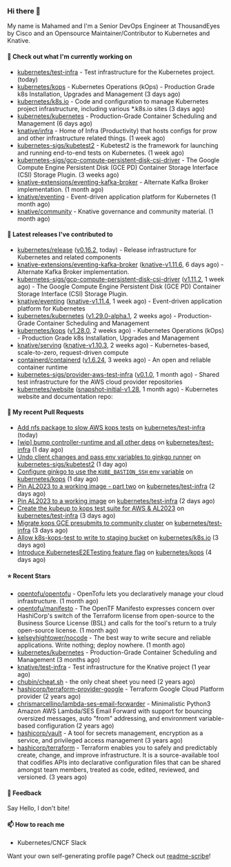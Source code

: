 ### Hi there 👋

My name is Mahamed and I'm a Senior DevOps Engineer at ThousandEyes by Cisco and an Opensource Maintainer/Contributor to Kubernetes and Knative.

#### 👷 Check out what I'm currently working on

- [kubernetes/test-infra](https://github.com/kubernetes/test-infra) - Test infrastructure for the Kubernetes project. (today)
- [kubernetes/kops](https://github.com/kubernetes/kops) - Kubernetes Operations (kOps) - Production Grade k8s Installation, Upgrades and Management (3 days ago)
- [kubernetes/k8s.io](https://github.com/kubernetes/k8s.io) - Code and configuration to manage Kubernetes project infrastructure, including various *.k8s.io sites (3 days ago)
- [kubernetes/kubernetes](https://github.com/kubernetes/kubernetes) - Production-Grade Container Scheduling and Management (6 days ago)
- [knative/infra](https://github.com/knative/infra) - Home of Infra (Productivity) that hosts configs for prow and other infrastructure related things. (1 week ago)
- [kubernetes-sigs/kubetest2](https://github.com/kubernetes-sigs/kubetest2) - Kubetest2 is the framework for launching and running end-to-end tests on Kubernetes. (1 week ago)
- [kubernetes-sigs/gcp-compute-persistent-disk-csi-driver](https://github.com/kubernetes-sigs/gcp-compute-persistent-disk-csi-driver) - The Google Compute Engine Persistent Disk (GCE PD) Container Storage Interface (CSI) Storage Plugin. (3 weeks ago)
- [knative-extensions/eventing-kafka-broker](https://github.com/knative-extensions/eventing-kafka-broker) - Alternate Kafka Broker implementation. (1 month ago)
- [knative/eventing](https://github.com/knative/eventing) - Event-driven application platform for Kubernetes (1 month ago)
- [knative/community](https://github.com/knative/community) - Knative governance and community material. (1 month ago)

#### 🔭 Latest releases I've contributed to

- [kubernetes/release](https://github.com/kubernetes/release) ([v0.16.2](https://github.com/kubernetes/release/releases/tag/v0.16.2), today) - Release infrastructure for Kubernetes and related components
- [knative-extensions/eventing-kafka-broker](https://github.com/knative-extensions/eventing-kafka-broker) ([knative-v1.11.6](https://github.com/knative-extensions/eventing-kafka-broker/releases/tag/knative-v1.11.6), 6 days ago) - Alternate Kafka Broker implementation.
- [kubernetes-sigs/gcp-compute-persistent-disk-csi-driver](https://github.com/kubernetes-sigs/gcp-compute-persistent-disk-csi-driver) ([v1.11.2](https://github.com/kubernetes-sigs/gcp-compute-persistent-disk-csi-driver/releases/tag/v1.11.2), 1 week ago) - The Google Compute Engine Persistent Disk (GCE PD) Container Storage Interface (CSI) Storage Plugin.
- [knative/eventing](https://github.com/knative/eventing) ([knative-v1.11.4](https://github.com/knative/eventing/releases/tag/knative-v1.11.4), 1 week ago) - Event-driven application platform for Kubernetes
- [kubernetes/kubernetes](https://github.com/kubernetes/kubernetes) ([v1.29.0-alpha.1](https://github.com/kubernetes/kubernetes/releases/tag/v1.29.0-alpha.1), 2 weeks ago) - Production-Grade Container Scheduling and Management
- [kubernetes/kops](https://github.com/kubernetes/kops) ([v1.28.0](https://github.com/kubernetes/kops/releases/tag/v1.28.0), 2 weeks ago) - Kubernetes Operations (kOps) - Production Grade k8s Installation, Upgrades and Management
- [knative/serving](https://github.com/knative/serving) ([knative-v1.10.3](https://github.com/knative/serving/releases/tag/knative-v1.10.3), 2 weeks ago) - Kubernetes-based, scale-to-zero, request-driven compute
- [containerd/containerd](https://github.com/containerd/containerd) ([v1.6.24](https://github.com/containerd/containerd/releases/tag/v1.6.24), 3 weeks ago) - An open and reliable container runtime
- [kubernetes-sigs/provider-aws-test-infra](https://github.com/kubernetes-sigs/provider-aws-test-infra) ([v0.1.0](https://github.com/kubernetes-sigs/provider-aws-test-infra/releases/tag/v0.1.0), 1 month ago) - Shared test infrastructure for the AWS cloud provider repositories
- [kubernetes/website](https://github.com/kubernetes/website) ([snapshot-initial-v1.28](https://github.com/kubernetes/website/releases/tag/snapshot-initial-v1.28), 1 month ago) - Kubernetes website and documentation repo: 

#### 🔨 My recent Pull Requests

- [Add nfs package to slow AWS kops tests](https://github.com/kubernetes/test-infra/pull/30986) on [kubernetes/test-infra](https://github.com/kubernetes/test-infra) (today)
- [[wip] bump controller-runtime and all other deps](https://github.com/kubernetes/test-infra/pull/30980) on [kubernetes/test-infra](https://github.com/kubernetes/test-infra) (1 day ago)
- [Undo client changes and pass env variables to ginkgo runner](https://github.com/kubernetes-sigs/kubetest2/pull/247) on [kubernetes-sigs/kubetest2](https://github.com/kubernetes-sigs/kubetest2) (1 day ago)
- [Configure ginkgo to use the `KUBE_BASTION_SSH` env variable](https://github.com/kubernetes/kops/pull/16008) on [kubernetes/kops](https://github.com/kubernetes/kops) (1 day ago)
- [Pin AL2023 to a working image - part two](https://github.com/kubernetes/test-infra/pull/30978) on [kubernetes/test-infra](https://github.com/kubernetes/test-infra) (2 days ago)
- [Pin AL2023 to a working image](https://github.com/kubernetes/test-infra/pull/30977) on [kubernetes/test-infra](https://github.com/kubernetes/test-infra) (2 days ago)
- [Create the kubeup to kops test suite for AWS &amp; AL2023](https://github.com/kubernetes/test-infra/pull/30974) on [kubernetes/test-infra](https://github.com/kubernetes/test-infra) (3 days ago)
- [Migrate kops GCE presubmits to community cluster](https://github.com/kubernetes/test-infra/pull/30969) on [kubernetes/test-infra](https://github.com/kubernetes/test-infra) (3 days ago)
- [Allow k8s-kops-test to write to staging bucket](https://github.com/kubernetes/k8s.io/pull/5940) on [kubernetes/k8s.io](https://github.com/kubernetes/k8s.io) (3 days ago)
- [Introduce KubernetesE2ETesting feature flag](https://github.com/kubernetes/kops/pull/15999) on [kubernetes/kops](https://github.com/kubernetes/kops) (4 days ago)

#### ⭐ Recent Stars

- [opentofu/opentofu](https://github.com/opentofu/opentofu) - OpenTofu lets you declaratively manage your cloud infrastructure. (1 month ago)
- [opentofu/manifesto](https://github.com/opentofu/manifesto) - The OpenTF Manifesto expresses concern over HashiCorp&#39;s switch of the Terraform license from open-source to the Business Source License (BSL) and calls for the tool&#39;s return to a truly open-source license. (1 month ago)
- [kelseyhightower/nocode](https://github.com/kelseyhightower/nocode) - The best way to write secure and reliable applications. Write nothing; deploy nowhere. (1 month ago)
- [kubernetes/kubernetes](https://github.com/kubernetes/kubernetes) - Production-Grade Container Scheduling and Management (3 months ago)
- [knative/test-infra](https://github.com/knative/test-infra) - Test infrastructure for the Knative project (1 year ago)
- [chubin/cheat.sh](https://github.com/chubin/cheat.sh) - the only cheat sheet you need (2 years ago)
- [hashicorp/terraform-provider-google](https://github.com/hashicorp/terraform-provider-google) - Terraform Google Cloud Platform provider (2 years ago)
- [chrismarcellino/lambda-ses-email-forwarder](https://github.com/chrismarcellino/lambda-ses-email-forwarder) - Minimalistic Python3 Amazon AWS Lambda/SES Email Forward with support for bouncing oversized messages, auto &#34;from&#34; addressing, and environment variable-based configuration (2 years ago)
- [hashicorp/vault](https://github.com/hashicorp/vault) - A tool for secrets management, encryption as a service, and privileged access management (3 years ago)
- [hashicorp/terraform](https://github.com/hashicorp/terraform) - Terraform enables you to safely and predictably create, change, and improve infrastructure. It is a source-available tool that codifies APIs into declarative configuration files that can be shared amongst team members, treated as code, edited, reviewed, and versioned. (3 years ago)

#### 💬 Feedback

Say Hello, I don't bite!

#### 📫 How to reach me

- Kubernetes/CNCF Slack

Want your own self-generating profile page? Check out [readme-scribe](https://github.com/muesli/readme-scribe)!



